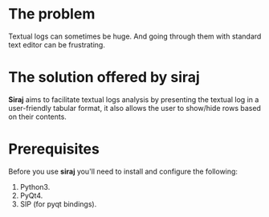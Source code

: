 # The problem

Textual logs can sometimes be huge. And going through them with standard text 
editor can be frustrating.


# The solution offered by siraj

**Siraj**  aims to facilitate textual logs analysis by presenting the textual
log in a user-friendly tabular format, it also allows the user to show/hide rows 
based on their contents.

# Prerequisites

Before you use **siraj**  you'll need to install and configure the following:

1.  Python3.
2.  PyQt4.
3.  SIP (for pyqt bindings).

